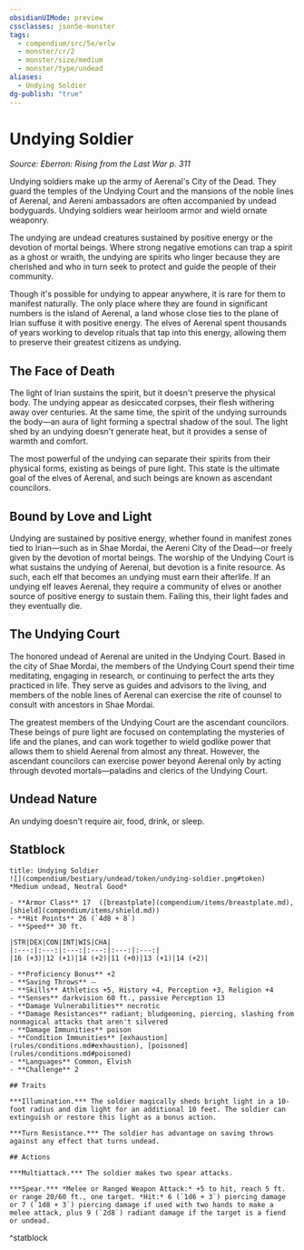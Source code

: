 ```yaml
---
obsidianUIMode: preview
cssclasses: json5e-monster
tags:
  - compendium/src/5e/erlw
  - monster/cr/2
  - monster/size/medium
  - monster/type/undead
aliases:
  - Undying Soldier
dg-publish: "true"
---
```

# Undying Soldier
*Source: Eberron: Rising from the Last War p. 311*  

Undying soldiers make up the army of Aerenal's City of the Dead. They guard the temples of the Undying Court and the mansions of the noble lines of Aerenal, and Aereni ambassadors are often accompanied by undead bodyguards. Undying soldiers wear heirloom armor and wield ornate weaponry.

The undying are undead creatures sustained by positive energy or the devotion of mortal beings. Where strong negative emotions can trap a spirit as a ghost or wraith, the undying are spirits who linger because they are cherished and who in turn seek to protect and guide the people of their community.

Though it's possible for undying to appear anywhere, it is rare for them to manifest naturally. The only place where they are found in significant numbers is the island of Aerenal, a land whose close ties to the plane of Irian suffuse it with positive energy. The elves of Aerenal spent thousands of years working to develop rituals that tap into this energy, allowing them to preserve their greatest citizens as undying.

## The Face of Death

The light of Irian sustains the spirit, but it doesn't preserve the physical body. The undying appear as desiccated corpses, their flesh withering away over centuries. At the same time, the spirit of the undying surrounds the body—an aura of light forming a spectral shadow of the soul. The light shed by an undying doesn't generate heat, but it provides a sense of warmth and comfort.

The most powerful of the undying can separate their spirits from their physical forms, existing as beings of pure light. This state is the ultimate goal of the elves of Aerenal, and such beings are known as ascendant councilors.

## Bound by Love and Light

Undying are sustained by positive energy, whether found in manifest zones tied to Irian—such as in Shae Mordai, the Aereni City of the Dead—or freely given by the devotion of mortal beings. The worship of the Undying Court is what sustains the undying of Aerenal, but devotion is a finite resource. As such, each elf that becomes an undying must earn their afterlife. If an undying elf leaves Aerenal, they require a community of elves or another source of positive energy to sustain them. Failing this, their light fades and they eventually die.

## The Undying Court

The honored undead of Aerenal are united in the Undying Court. Based in the city of Shae Mordai, the members of the Undying Court spend their time meditating, engaging in research, or continuing to perfect the arts they practiced in life. They serve as guides and advisors to the living, and members of the noble lines of Aerenal can exercise the rite of counsel to consult with ancestors in Shae Mordai.

The greatest members of the Undying Court are the ascendant councilors. These beings of pure light are focused on contemplating the mysteries of life and the planes, and can work together to wield godlike power that allows them to shield Aerenal from almost any threat. However, the ascendant councilors can exercise power beyond Aerenal only by acting through devoted mortals—paladins and clerics of the Undying Court.

## Undead Nature

An undying doesn't require air, food, drink, or sleep.

## Statblock

```ad-statblock
title: Undying Soldier
![](compendium/bestiary/undead/token/undying-soldier.png#token)
*Medium undead, Neutral Good*

- **Armor Class** 17  ([breastplate](compendium/items/breastplate.md), [shield](compendium/items/shield.md))
- **Hit Points** 26 (`4d8 + 8`)
- **Speed** 30 ft.

|STR|DEX|CON|INT|WIS|CHA|
|:---:|:---:|:---:|:---:|:---:|:---:|
|16 (+3)|12 (+1)|14 (+2)|11 (+0)|13 (+1)|14 (+2)|

- **Proficiency Bonus** +2
- **Saving Throws** ⏤
- **Skills** Athletics +5, History +4, Perception +3, Religion +4
- **Senses** darkvision 60 ft., passive Perception 13
- **Damage Vulnerabilities** necrotic
- **Damage Resistances** radiant; bludgeoning, piercing, slashing from nonmagical attacks that aren't silvered
- **Damage Immunities** poison
- **Condition Immunities** [exhaustion](rules/conditions.md#exhaustion), [poisoned](rules/conditions.md#poisoned)
- **Languages** Common, Elvish
- **Challenge** 2

## Traits

***Illumination.*** The soldier magically sheds bright light in a 10-foot radius and dim light for an additional 10 feet. The soldier can extinguish or restore this light as a bonus action.

***Turn Resistance.*** The soldier has advantage on saving throws against any effect that turns undead.

## Actions

***Multiattack.*** The soldier makes two spear attacks.

***Spear.*** *Melee or Ranged Weapon Attack:* +5 to hit, reach 5 ft. or range 20/60 ft., one target. *Hit:* 6 (`1d6 + 3`) piercing damage or 7 (`1d8 + 3`) piercing damage if used with two hands to make a melee attack, plus 9 (`2d8`) radiant damage if the target is a fiend or undead.
```
^statblock